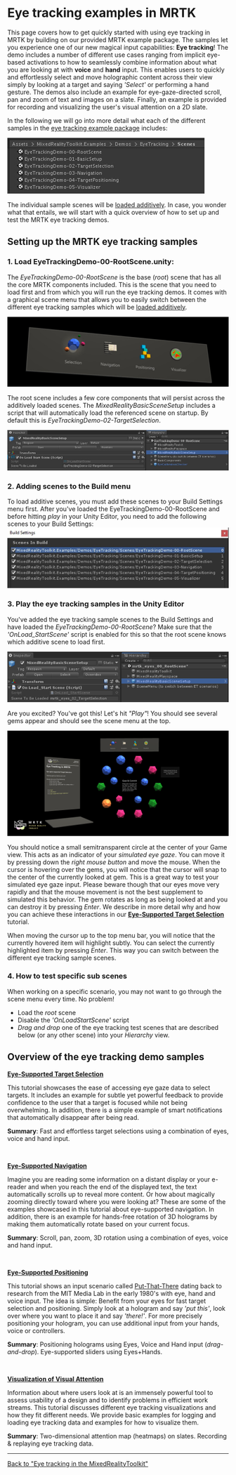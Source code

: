 # Eye tracking examples in MRTK
This page covers how to get quickly started with using eye tracking in MRTK by building on our provided MRTK example package.
The samples let you experience one of our new magical input capabilities: **Eye tracking**! 
The demo includes a number of different use cases ranging from implicit eye-based activations to how to seamlessly combine information about what you are looking at with **voice** and **hand** input. 
This enables users to quickly and effortlessly select and move holographic content across their view simply by looking at a target and saying _'Select'_ or performing a hand gesture. 
The demos also include an example for eye-gaze-directed scroll, pan and zoom of text and images on a slate. 
Finally, an example is provided for recording and visualizing the user's visual attention on a 2D slate.

In the following we will go into more detail what each of the different samples in the [eye tracking example package](https://github.com/Microsoft/MixedRealityToolkit-Unity/tree/mrtk_release/Assets/MixedRealityToolkit.Examples/Demos/EyeTracking) includes:

![List of eye tracking scenes](../Images/EyeTracking/mrtk_et_list_et_scenes.jpg)

The individual sample scenes will be [loaded additively](https://docs.unity3d.com/ScriptReference/SceneManagement.LoadSceneMode.Additive.html).
In case, you wonder what that entails, we will start with a quick overview of how to set up and test the MRTK eye tracking demos.

## Setting up the MRTK eye tracking samples

### 1. Load EyeTrackingDemo-00-RootScene.unity:
The *EyeTrackingDemo-00-RootScene* is the base (_root_) scene that has all the core MRTK components included.
This is the scene that you need to load first and from which you will run the eye tracking demos. 
It comes with a graphical scene menu that allows you to easily switch between the different eye tracking samples which will be [loaded additively](https://docs.unity3d.com/ScriptReference/SceneManagement.LoadSceneMode.Additive.html).

![Scene menu in eye tracking sample](../Images/EyeTracking/mrtk_et_scenemenu.jpg)

The root scene includes a few core components that will persist across the additively loaded scenes. 
The _MixedRealityBasicSceneSetup_ includes a script that will automatically load the referenced scene on startup. 
By default this is _EyeTrackingDemo-02-TargetSelection_.  

![Example for the OnLoadStartScene script](../Images/EyeTracking/mrtk_et_onloadstartscene.jpg)

### 2. Adding scenes to the Build menu
To load additive scenes, you must add these scenes to your Build Settings menu first. 
After you've loaded the EyeTrackingDemo-00-RootScene and before hitting _play_ in your Unity Editor, you need to add the following scenes to your Build Settings:
![Build Settings scene menu for eye tracking samples](../Images/EyeTracking/mrtk_et_buildsettings.jpg)

### 3. Play the eye tracking samples in the Unity Editor
You've added the eye tracking sample scenes to the Build Settings and have loaded the _EyeTrackingDemo-00-RootScene_?
Make sure that the _'OnLoad_StartScene'_ script is enabled for this so that the root scene knows which additive scene to load first.

![Example for the OnLoad_StartScene script](../Images/EyeTracking/mrtk_et_rootscene_onload.png)

Are you excited? You've got this! Let's hit _"Play"_!
You should see several gems appear and should see the scene menu at the top.

![Sample screenshot from the ET target select scene](../Images/EyeTracking/mrtk_et_targetselect.png)

You should notice a small semitransparent circle at the center of your Game view. 
This acts as an indicator of your _simulated eye gaze_.
You can move it by pressing down the _right mouse button_ and move the mouse.
When the cursor is hovering over the gems, you will notice that the cursor will snap to the center of the currently looked at gem. 
This is a great way to test your simulated eye gaze input.
Please beware though that our eyes move very rapidly and that the mouse movement is not the best supplement to simulated this behavior. 
The gem rotates as long as being looked at and you can destroy it by pressing _Enter_.
We describe in more detail why and how you can achieve these interactions in our [**Eye-Supported Target Selection**](EyeTracking_TargetSelection.md) tutorial.

When moving the cursor up to the top menu bar, you will notice that the currently hovered item will highlight subtly. 
You can select the currently highlighted item by pressing _Enter_. 
This way you can switch between the different eye tracking sample scenes.

### 4. How to test specific sub scenes
When working on a specific scenario, you may not want to go through the scene menu every time. 
No problem!
- Load the _root_ scene
- Disable the _'OnLoadStartScene'_ script
- _Drag and drop_ one of the eye tracking test scenes that are described below (or any other scene) into your _Hierarchy_ view.


## Overview of the eye tracking demo samples
[**Eye-Supported Target Selection**](EyeTracking_TargetSelection.md)

This tutorial showcases the ease of accessing eye gaze data to select targets. 
It includes an example for subtle yet powerful feedback to provide confidence to the user that a target is focused while not being overwhelming.
In addition, there is a simple example of smart notifications that automatically disappear after being read. 

**Summary**: Fast and effortless target selections using a combination of eyes, voice and hand input.

<br>


[**Eye-Supported Navigation**](EyeTracking_Navigation.md)

Imagine you are reading some information on a distant display or your e-reader and when you reach the end of the displayed text, the text automatically scrolls up to reveal more content. 
Or how about magically zooming directly toward where you were looking at? 
These are some of the examples showcased in this tutorial about eye-supported navigation.
In addition, there is an example for hands-free rotation of 3D holograms by making them automatically rotate based on your current focus. 

**Summary**: Scroll, pan, zoom, 3D rotation using a combination of eyes, voice and hand input.

<br>


[**Eye-Supported Positioning**](EyeTracking_Positioning.md)

This tutorial shows an input scenario called [Put-That-There](https://youtu.be/CbIn8p4_4CQ) dating back to research from the MIT Media Lab in the early 1980's with eye, hand and voice input.
The idea is simple: Benefit from your eyes for fast target selection and positioning. 
Simply look at a hologram and say _'put this'_, look over where you want to place it and say _'there!'_. 
For more precisely positioning your hologram, you can use additional input from your hands, voice or controllers. 

**Summary**: Positioning holograms using Eyes, Voice and Hand input (*drag-and-drop*). Eye-supported sliders using Eyes+Hands. 

<br>


[**Visualization of Visual Attention**](EyeTracking_Visualization.md)

Information about where users look at is an immensely powerful tool to assess usability of a design and to identify problems in efficient work streams. 
This tutorial discusses different eye tracking visualizations and how they fit different needs. 
We provide basic examples for logging and loading eye tracking data and examples for how to visualize them. 

**Summary**: Two-dimensional attention map (heatmaps) on slates. Recording & replaying eye tracking data.

---
[Back to "Eye tracking in the MixedRealityToolkit"](EyeTracking_Main.md)
